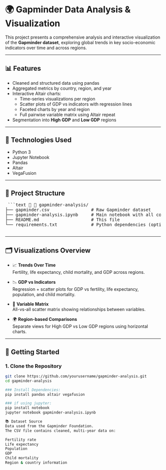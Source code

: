 # 🌍 Gapminder Data Analysis & Visualization

This project presents a comprehensive analysis and interactive visualization of the **Gapminder dataset**, exploring global trends in key socio-economic indicators over time and across regions.

---

## 📊 Features

- Cleaned and structured data using pandas
- Aggregated metrics by country, region, and year
- Interactive Altair charts:
  - Time-series visualizations per region
  - Scatter plots of GDP vs indicators with regression lines
  - Faceted charts by year and region
  - Full pairwise variable matrix using Altair repeat
- Segmentation into **High GDP** and **Low GDP** regions

---

## 🧰 Technologies Used

- Python 3
- Jupyter Notebook
- Pandas
- Altair
- VegaFusion

---

## 📁 Project Structure

<pre> ```text 📁 📁 gapminder-analysis/
├── gapminder.csv                # Raw Gapminder dataset
├── gapminder-analysis.ipynb     # Main notebook with all code and visuals
├── README.md                    # This file
└── requirements.txt             # Python dependencies (optional)
 </pre>


---

## 🗂️ Visualizations Overview

- 📈 **Trends Over Time**  
  Fertility, life expectancy, child mortality, and GDP across regions.

- 📉 **GDP vs Indicators**  
  Regression + scatter plots for GDP vs fertility, life expectancy, population, and child mortality.

- 🔁 **Variable Matrix**  
  All-vs-all scatter matrix showing relationships between variables.

- 🌍 **Region-based Comparisons**  
  Separate views for High GDP vs Low GDP regions using horizontal charts.

---

## 🚀 Getting Started

### 1. Clone the Repository

```bash
git clone https://github.com/yourusername/gapminder-analysis.git
cd gapminder-analysis

### Install Dependencies:
pip install pandas altair vegafusion

### if using jupyter:
pip install notebook
jupyter notebook gapminder-analysis.ipynb

📚 Dataset Source
Data used from the Gapminder Foundation.
The CSV file contains cleaned, multi-year data on:

Fertility rate
Life expectancy
Population
GDP
Child mortality
Region & country information
